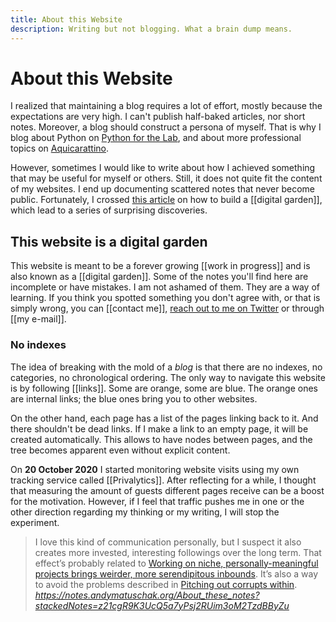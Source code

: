 ```yaml
---
title: About this Website
description: Writing but not blogging. What a brain dump means.
---
```


# About this Website

I realized that maintaining a blog requires a lot of effort, mostly because the expectations are very high. I can't publish half-baked articles, nor short notes. Moreover, a blog should construct a persona of myself. That is why I blog about Python on [Python for the Lab](https://www.pythonforthelab.com), and about more professional topics on [Aquicarattino](https://www.aquicarattino.com). 

However, sometimes I would like to write about how I achieved something that may be useful for myself or others. Still, it does not quite fit the content of my websites. I end up documenting scattered notes that never become public. Fortunately, I crossed [this article](https://nesslabs.com/digital-garden-tiddlywiki) on how to build a [[digital garden]], which lead to a series of surprising discoveries. 

## This website is a digital garden
This website is meant to be a forever growing [[work in progress]] and is also known as a [[digital garden]]. Some of the notes you'll find here are incomplete or have mistakes. I am not ashamed of them. They are a way of learning. If you think you spotted something you don't agree with, or that is simply wrong, you can [[contact me]], [reach out to me on Twitter](https://www.twitter.com/aquicarattino) or through [[my e-mail]]. 

### No indexes
The idea of breaking with the mold of a *blog* is that there are no indexes, no categories, no chronological ordering. The only way to navigate this website is by following [[links]]. Some are orange, some are blue. The orange ones are internal links; the blue ones bring you to other websites. 

On the other hand, each page has a list of the pages linking back to it. And there shouldn't be dead links. If I make a link to an empty page, it will be created automatically. This allows to have nodes between pages, and the tree becomes apparent even without explicit content. 

On **20 October 2020** I started monitoring website visits using my own tracking service called [[Privalytics]]. After reflecting for a while, I thought that measuring the amount of guests different pages receive can be a boost for the motivation. However, if I feel that traffic pushes me in one or the other direction regarding my thinking or my writing, I will stop the experiment. 

<blockquote class="quoteback" darkmode="" data-title="About%20these%20notes%20%7C%20Work%20with%20the%20garage%20door%20up" data-author="" cite="https://notes.andymatuschak.org/About_these_notes?stackedNotes=z21cgR9K3UcQ5a7yPsj2RUim3oM2TzdBByZu">
I love this kind of communication personally, but I suspect it also creates more invested, interesting followings over the long term. That effect’s probably related to <a href="https://notes.andymatuschak.org/z2DABWsGLkXcCuUet2scfD1duL1ZHBztwGKp" class="jsx-1555031696 " target="_blank" rel="noopener">Working on niche, personally-meaningful projects brings weirder, more serendipitous inbounds</a>. It’s also a way to avoid the problems described in <a href="https://notes.andymatuschak.org/zqG92bvaL58AWMeL97jXaRd1Dm6hsfGvhAn" class="jsx-1555031696 " target="_blank" rel="noopener">Pitching out corrupts within</a>.
<footer><cite> <a href="https://notes.andymatuschak.org/About_these_notes?stackedNotes=z21cgR9K3UcQ5a7yPsj2RUim3oM2TzdBByZu">https://notes.andymatuschak.org/About_these_notes?stackedNotes=z21cgR9K3UcQ5a7yPsj2RUim3oM2TzdBByZu</a></cite></footer>
</blockquote><script note="" src="https://cdn.jsdelivr.net/gh/Blogger-Peer-Review/quotebacks@1/quoteback.js"></script>
